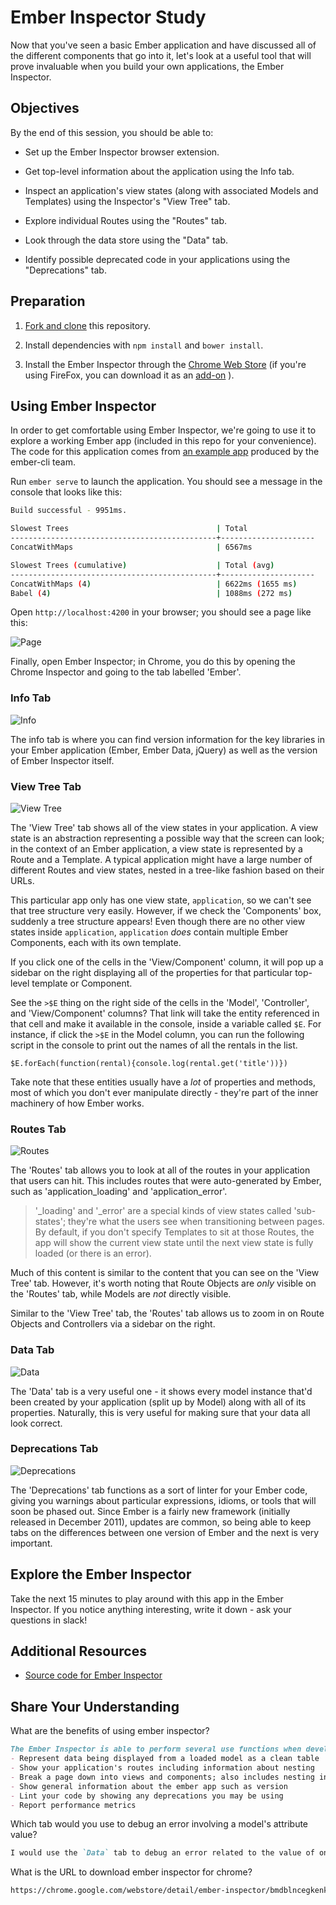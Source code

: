 # Ember Inspector Study

Now that you've seen a basic Ember application and have discussed all of the
 different components that go into it, let's look at a useful tool that will
 prove invaluable when you build your own applications, the Ember Inspector.

## Objectives

By the end of this session, you should be able to:

-   Set up the Ember Inspector browser extension.

-   Get top-level information about the application using the Info tab.

-   Inspect an application's view states (along with associated Models
     and Templates) using the Inspector's "View Tree" tab.

-   Explore individual Routes using the "Routes" tab.

-   Look through the data store using the "Data" tab.

-   Identify possible deprecated code in your applications using the
     "Deprecations" tab.

## Preparation

1.  [Fork and clone](https://github.com/ga-wdi-boston/meta/wiki/ForkAndClone)
    this repository.

1.  Install dependencies with `npm install` and `bower install`.

1.  Install the Ember Inspector through the
     [Chrome Web Store](https://chrome.google.com/webstore/category/apps)
     (if you're using FireFox, you can download it as an [add-on](https://addons.mozilla.org/en-US/firefox/addon/ember-inspector/)
     ).

## Using Ember Inspector

In order to get comfortable using Ember Inspector, we're going to use it to
 explore a working Ember app (included in this repo for your convenience).
The code for this application comes from
 [an example app](https://guides.emberjs.com/v2.8.0/tutorial/ember-cli/)
 produced by the ember-cli team.

Run `ember serve` to launch the application.
You should see a message in the console that looks like this:

```bash
Build successful - 9951ms.

Slowest Trees                                 | Total
----------------------------------------------+---------------------
ConcatWithMaps                                | 6567ms

Slowest Trees (cumulative)                    | Total (avg)
----------------------------------------------+---------------------
ConcatWithMaps (4)                            | 6622ms (1655 ms)
Babel (4)                                     | 1088ms (272 ms)
```

Open `http://localhost:4200` in your browser; you should see a page like this:

![Page](https://cloud.githubusercontent.com/assets/10408784/18523341/da05e2b8-7a81-11e6-8fa6-db4fd7cca906.png)

Finally, open Ember Inspector; in Chrome, you do this by opening the Chrome
 Inspector and going to the tab labelled 'Ember'.

### Info Tab

![Info](https://cloud.githubusercontent.com/assets/10408784/18523372/edbe110e-7a81-11e6-91a8-cd0dc31b3096.png)

The info tab is where you can find version information for the key libraries in
 your Ember application (Ember, Ember Data, jQuery) as well as the version of
 Ember Inspector itself.

### View Tree Tab

![View Tree](https://cloud.githubusercontent.com/assets/10408784/18523407/17e70472-7a82-11e6-8d7a-44f03b7b1bcf.png)

The 'View Tree' tab shows all of the view states in your application.
A view state is an abstraction representing a possible way that the screen can
 look; in the context of an Ember application, a view state is represented by a
 Route and a Template.
A typical application might have a large number of different Routes and view
 states, nested in a tree-like fashion based on their URLs.

This particular app only has one view state, `application`, so we can't see that
 tree structure very easily.
However, if we check the 'Components' box, suddenly a tree structure appears!
Even though there are no other view states inside `application`, `application`
 _does_ contain multiple Ember Components, each with its own template.

If you click one of the cells in the 'View/Component' column, it will pop up a
 sidebar on the right displaying all of the properties for that particular
 top-level template or Component.

See the `>$E` thing on the right side of the cells in the 'Model', 'Controller',
 and 'View/Component' columns?
That link will take the entity referenced in that cell and make it available in
 the console, inside a variable called `$E`.
For instance, if click the `>$E` in the Model column, you can run the following
 script in the console to print out the names of all the rentals in the list.

`$E.forEach(function(rental){console.log(rental.get('title'))})`

Take note that these entities usually have a _lot_ of properties and
 methods, most of which you don't ever manipulate directly - they're part of
 the inner machinery of how Ember works.

### Routes Tab

![Routes](https://cloud.githubusercontent.com/assets/10408784/18523423/2849313c-7a82-11e6-9af0-2c7dbb0dcef1.png)

The 'Routes' tab allows you to look at all of the routes in your application
 that users can hit.
This includes routes that were auto-generated by Ember, such as
 'application_loading' and 'application_error'.

> '\_loading' and '\_error' are a special kinds of view states called
> 'sub-states'; they're what the users see when transitioning between pages.
> By default, if you don't specify Templates to sit at those Routes, the app
> will show the current view state until the next view state is fully loaded
> (or there is an error).

Much of this content is similar to the content that you can see on the
 'View Tree' tab.
However, it's worth noting that Route Objects are _only_ visible on the 'Routes'
 tab, while Models are _not_ directly visible.

Similar to the 'View Tree' tab, the 'Routes' tab allows us to zoom in on Route
 Objects and Controllers via a sidebar on the right.

### Data Tab

![Data](https://cloud.githubusercontent.com/assets/10408784/18523433/385306a2-7a82-11e6-8fda-c48fd1b0d559.png)

The 'Data' tab is a very useful one - it shows every model instance that'd been
 created by your application (split up by Model) along with all of its
 properties.
Naturally, this is very useful for making sure that your data all look correct.

### Deprecations Tab

![Deprecations](https://cloud.githubusercontent.com/assets/10408784/18523459/5125cd04-7a82-11e6-8d75-1a57a6e5e459.png)

The 'Deprecations' tab functions as a sort of linter for your Ember code, giving
 you warnings about particular expressions, idioms, or tools that will soon be
 phased out.
Since Ember is a fairly new framework (initially released in December 2011),
 updates are common, so being able to keep tabs on the differences between one
 version of Ember and the next is very important.

## Explore the Ember Inspector

Take the next 15 minutes to play around with this app in the Ember Inspector.
If you notice anything interesting, write it down - ask your questions in slack!

## Additional Resources

-   [Source code for Ember Inspector](https://github.com/emberjs/ember-inspector)

## Share Your Understanding

What are the benefits of using ember inspector?

```md
The Ember Inspector is able to perform several use functions when developing with an Ember app such as:
- Represent data being displayed from a loaded model as a clean table
- Show your application's routes including information about nesting
- Break a page down into views and components; also includes nesting info.
- Show general information about the ember app such as version
- Lint your code by showing any deprecations you may be using
- Report performance metrics
```

Which tab would you use to debug an error involving a model's attribute value?

```md
I would use the `Data` tab to debug an error related to the value of one of my model attributes. The `Data` tab should make it easy to see if my model instance the value I expect.
```

What is the URL to download ember inspector for chrome?

```md
https://chrome.google.com/webstore/detail/ember-inspector/bmdblncegkenkacieihfhpjfppoconhi
```
